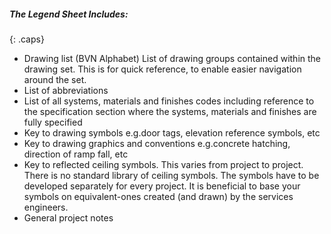##### The Legend Sheet Includes:
{: .caps}

- Drawing list (BVN Alphabet) List of drawing groups contained within the drawing set. This is for quick reference, to enable easier navigation around the set.
- List of abbreviations
- List of all systems, materials and finishes codes including reference to the specification section where the systems, materials and finishes are fully specified
- Key to drawing symbols e.g.door tags, elevation reference symbols, etc
- Key to drawing graphics and conventions e.g.concrete hatching, direction of ramp fall, etc
- Key to reflected ceiling symbols. This varies from project to project. There is no standard library of ceiling symbols. The symbols have to be developed separately for every project. It is beneficial to base your symbols on equivalent-ones created (and drawn) by the services engineers.
- General project notes
